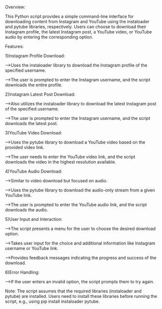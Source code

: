 Overview:

This Python script provides a simple command-line interface for downloading content from Instagram and YouTube using the instaloader and pytube libraries, respectively. Users can choose to download their Instagram profile, the latest Instagram post, a YouTube video, or YouTube audio by entering the corresponding option.

Features:

1)Instagram Profile Download:

-->Uses the instaloader library to download the Instagram profile of the specified username.

-->The user is prompted to enter the Instagram username, and the script downloads the entire profile.

2)Instagram Latest Post Download:

-->Also utilizes the instaloader library to download the latest Instagram post of the specified username.

-->The user is prompted to enter the Instagram username, and the script downloads the latest post.

3)YouTube Video Download:

-->Uses the pytube library to download a YouTube video based on the provided video link.

-->The user needs to enter the YouTube video link, and the script downloads the video in the highest resolution available.

4)YouTube Audio Download:

-->Similar to video download but focused on audio.

-->Uses the pytube library to download the audio-only stream from a given YouTube link.

-->The user is prompted to enter the YouTube audio link, and the script downloads the audio.

5)User Input and Interaction:

-->The script presents a menu for the user to choose the desired download option.

-->Takes user input for the choice and additional information like Instagram username or YouTube link.

-->Provides feedback messages indicating the progress and success of the download.

6)Error Handling:

-->If the user enters an invalid option, the script prompts them to try again.

Note: The script assumes that the required libraries (instaloader and pytube) are installed. Users need to install these libraries before running the script, e.g., using pip install instaloader pytube.




